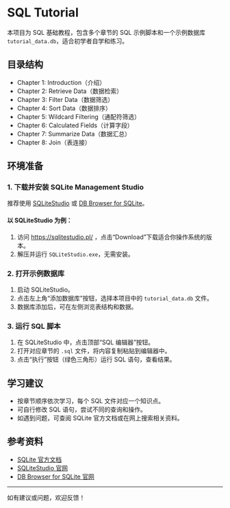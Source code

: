 # SQL Tutorial

本项目为 SQL 基础教程，包含多个章节的 SQL 示例脚本和一个示例数据库 `tutorial_data.db`，适合初学者自学和练习。

## 目录结构

- Chapter 1: Introduction（介绍）
- Chapter 2: Retrieve Data（数据检索）
- Chapter 3: Filter Data（数据筛选）
- Chapter 4: Sort Data（数据排序）
- Chapter 5: Wildcard Filtering（通配符筛选）
- Chapter 6: Calculated Fields（计算字段）
- Chapter 7: Summarize Data（数据汇总）
- Chapter 8: Join（表连接）

## 环境准备

### 1. 下载并安装 SQLite Management Studio

推荐使用 [SQLiteStudio](https://sqlitestudio.pl/) 或 [DB Browser for SQLite](https://sqlitebrowser.org/)。

#### 以 SQLiteStudio 为例：

1. 访问 https://sqlitestudio.pl/ ，点击“Download”下载适合你操作系统的版本。
2. 解压并运行 `SQLiteStudio.exe`，无需安装。

### 2. 打开示例数据库

1. 启动 SQLiteStudio。
2. 点击左上角“添加数据库”按钮，选择本项目中的 `tutorial_data.db` 文件。
3. 数据库添加后，可在左侧浏览表结构和数据。

### 3. 运行 SQL 脚本

1. 在 SQLiteStudio 中，点击顶部“SQL 编辑器”按钮。
2. 打开对应章节的 `.sql` 文件，将内容复制粘贴到编辑器中。
3. 点击“执行”按钮（绿色三角形）运行 SQL 语句，查看结果。

## 学习建议

- 按章节顺序依次学习，每个 SQL 文件对应一个知识点。
- 可自行修改 SQL 语句，尝试不同的查询和操作。
- 如遇到问题，可查阅 SQLite 官方文档或在网上搜索相关资料。

## 参考资料

- [SQLite 官方文档](https://www.sqlite.org/docs.html)
- [SQLiteStudio 官网](https://sqlitestudio.pl/)
- [DB Browser for SQLite 官网](https://sqlitebrowser.org/)

---

如有建议或问题，欢迎反馈！
